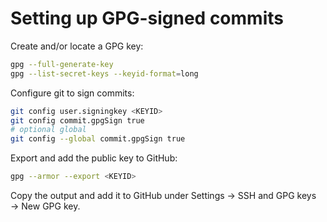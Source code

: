 # Setting up GPG-signed commits

Create and/or locate a GPG key:

```sh
gpg --full-generate-key
gpg --list-secret-keys --keyid-format=long
```

Configure git to sign commits:

```sh
git config user.signingkey <KEYID>
git config commit.gpgSign true
# optional global
git config --global commit.gpgSign true
```

Export and add the public key to GitHub:

```sh
gpg --armor --export <KEYID>
```

Copy the output and add it to GitHub under Settings → SSH and GPG keys → New GPG key.
